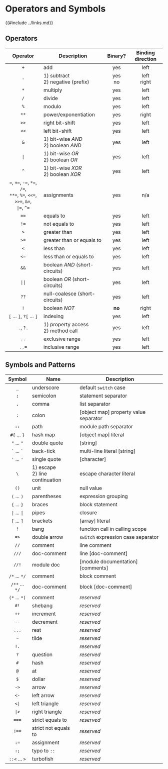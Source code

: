 Operators and Symbols
=====================

{{#include ../links.md}}


Operators
---------

|                                     Operator                                      | Description                            |  Binary?   | Binding direction |
| :-------------------------------------------------------------------------------: | -------------------------------------- | :--------: | :---------------: |
|                                        `+`                                        | add                                    |    yes     |       left        |
|                                        `-`                                        | 1) subtract<br/>2) negative (prefix)   | yes<br/>no |  left<br/>right   |
|                                        `*`                                        | multiply                               |    yes     |       left        |
|                                        `/`                                        | divide                                 |    yes     |       left        |
|                                        `%`                                        | modulo                                 |    yes     |       left        |
|                                       `**`                                        | power/exponentiation                   |    yes     |       right       |
|                                       `>>`                                        | right bit-shift                        |    yes     |       left        |
|                                       `<<`                                        | left bit-shift                         |    yes     |       left        |
|                                        `&`                                        | 1) bit-wise _AND_<br/>2) boolean _AND_ |    yes     |       left        |
|                                       `\|`                                        | 1) bit-wise _OR_<br/>2) boolean _OR_   |    yes     |       left        |
|                                        `^`                                        | 1) bit-wise _XOR_<br/>2) boolean _XOR_ |    yes     |       left        |
| `=`, `+=`, `-=`, `*=`, `/=`,<br/>`**=`, `%=`, `<<=`, `>>=`, `&=`,<br/>`\|=`, `^=` | assignments                            |    yes     |        n/a        |
|                                       `==`                                        | equals to                              |    yes     |       left        |
|                                       `!=`                                        | not equals to                          |    yes     |       left        |
|                                        `>`                                        | greater than                           |    yes     |       left        |
|                                       `>=`                                        | greater than or equals to              |    yes     |       left        |
|                                        `<`                                        | less than                              |    yes     |       left        |
|                                       `<=`                                        | less than or equals to                 |    yes     |       left        |
|                                       `&&`                                        | boolean _AND_ (short-circuits)         |    yes     |       left        |
|                                      `\|\|`                                       | boolean _OR_ (short-circuits)          |    yes     |       left        |
|                                       `??`                                        | null-coalesce (short-circuits)         |    yes     |       left        |
|                                        `!`                                        | boolean _NOT_                          |   **no**   |       right       |
|                             `[` ... `]`, `?[` ... `]`                             | indexing                               |    yes     |       left        |
|                                     `.`, `?.`                                     | 1) property access<br/>2) method call  |    yes     |       left        |
|                                       `..`                                        | exclusive range                        |    yes     |       left        |
|                                       `..=`                                       | inclusive range                        |    yes     |       left        |


Symbols and Patterns
--------------------

|       Symbol        | Name                               | Description                           |
| :-----------------: | ---------------------------------- | ------------------------------------- |
|         `_`         | underscore                         | default `switch` case                 |
|         `;`         | semicolon                          | statement separator                   |
|         `,`         | comma                              | list separator                        |
|         `:`         | colon                              | [object map] property value separator |
|        `::`         | path                               | module path separator                 |
|    `#{` ... `}`     | hash map                           | [object map] literal                  |
|     `"` ... `"`     | double quote                       | [string]                              |
| `` ` `` ... `` ` `` | back-tick                          | multi-line literal [string]           |
|     `'` ... `'`     | single quote                       | [character]                           |
|         `\`         | 1) escape<br/>2) line continuation | escape character literal              |
|        `()`         | unit                               | null value                            |
|     `(` ... `)`     | parentheses                        | expression grouping                   |
|     `{` ... `}`     | braces                             | block statement                       |
|    `\|` ... `\|`    | pipes                              | closure                               |
|     `[` ... `]`     | brackets                           | [array] literal                       |
|         `!`         | bang                               | function call in calling scope        |
|        `=>`         | double arrow                       | `switch` expression case separator    |
|        `//`         | comment                            | line comment                          |
|        `///`        | doc-comment                        | line [doc-comment]                    |
|        `//!`        | module doc                         | [module documentation][comments]      |
|    `/*` ... `*/`    | comment                            | block comment                         |
|   `/**` ... `*/`    | doc-comment                        | block [doc-comment]                   |
|    `(*` ... `*)`    | comment                            | _reserved_                            |
|        `#!`         | shebang                            | _reserved_                            |
|        `++`         | increment                          | _reserved_                            |
|        `--`         | decrement                          | _reserved_                            |
|        `...`        | rest                               | _reserved_                            |
|         `~`         | tilde                              | _reserved_                            |
|        `!.`         |                                    | _reserved_                            |
|         `?`         | question                           | _reserved_                            |
|         `#`         | hash                               | _reserved_                            |
|         `@`         | at                                 | _reserved_                            |
|         `$`         | dollar                             | _reserved_                            |
|        `->`         | arrow                              | _reserved_                            |
|        `<-`         | left arrow                         | _reserved_                            |
|        `<\|`        | left triangle                      | _reserved_                            |
|        `\|>`        | right triangle                     | _reserved_                            |
|        `===`        | strict equals to                   | _reserved_                            |
|        `!==`        | strict not equals to               | _reserved_                            |
|        `:=`         | assignment                         | _reserved_                            |
|        `:;`         | typo to `::`                       | _reserved_                            |
|    `::<` ... `>`    | turbofish                          | _reserved_                            |
